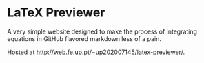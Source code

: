 # LaTeX Previewer

A very simple website designed to make the process of integrating equations in GitHub flavored markdown less of a pain.

Hosted at <http://web.fe.up.pt/~up202007145/latex-previewer/>.
